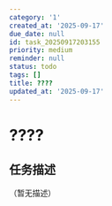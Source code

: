 ```yaml
---
category: '1'
created_at: '2025-09-17'
due_date: null
id: task_20250917203155
priority: medium
reminder: null
status: todo
tags: []
title: ????
updated_at: '2025-09-17'
---
```


# ????

## 任务描述
（暂无描述）
